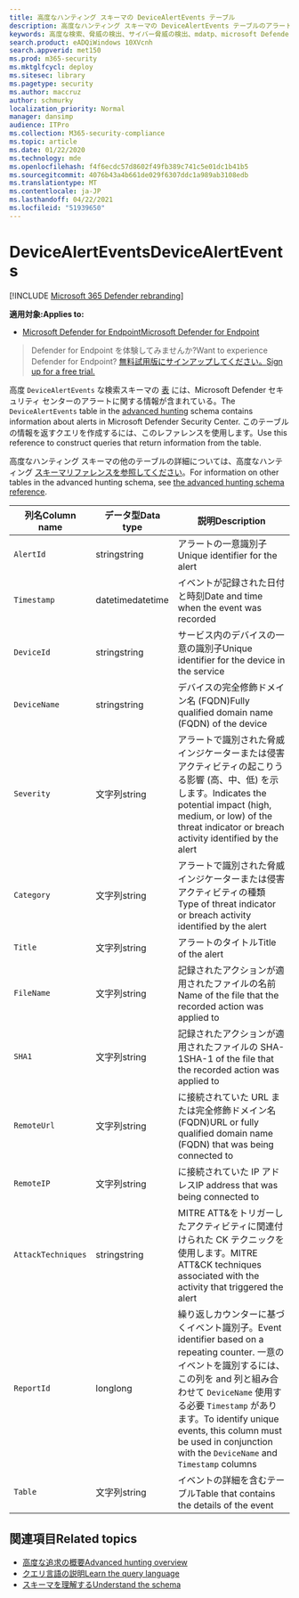 ```yaml
---
title: 高度なハンティング スキーマの DeviceAlertEvents テーブル
description: 高度なハンティング スキーマの DeviceAlertEvents テーブルのアラート生成イベントについて説明します。
keywords: 高度な検索、脅威の検出、サイバー脅威の検出、mdatp、microsoft Defender atp、エンドポイント用の microsoft Defender、wdatp 検索、クエリ、テレメトリ、スキーマ参照、kusto、table、column、データ型、説明、DeviceAlertEvents、アラート、重大度、カテゴリ
search.product: eADQiWindows 10XVcnh
search.appverid: met150
ms.prod: m365-security
ms.mktglfcycl: deploy
ms.sitesec: library
ms.pagetype: security
ms.author: maccruz
author: schmurky
localization_priority: Normal
manager: dansimp
audience: ITPro
ms.collection: M365-security-compliance
ms.topic: article
ms.date: 01/22/2020
ms.technology: mde
ms.openlocfilehash: f4f6ecdc57d8602f49fb389c741c5e01dc1b41b5
ms.sourcegitcommit: 4076b43a4b661de029f6307ddc1a989ab3108edb
ms.translationtype: MT
ms.contentlocale: ja-JP
ms.lasthandoff: 04/22/2021
ms.locfileid: "51939650"
---
```

# <a name="devicealertevents"></a><span data-ttu-id="636f8-104">DeviceAlertEvents</span><span class="sxs-lookup"><span data-stu-id="636f8-104">DeviceAlertEvents</span></span>

[!INCLUDE [Microsoft 365 Defender rebranding](../../includes/microsoft-defender.md)]

<span data-ttu-id="636f8-105">**適用対象:**</span><span class="sxs-lookup"><span data-stu-id="636f8-105">**Applies to:**</span></span>
- [<span data-ttu-id="636f8-106">Microsoft Defender for Endpoint</span><span class="sxs-lookup"><span data-stu-id="636f8-106">Microsoft Defender for Endpoint</span></span>](https://go.microsoft.com/fwlink/p/?linkid=2154037)



><span data-ttu-id="636f8-107">Defender for Endpoint を体験してみませんか?</span><span class="sxs-lookup"><span data-stu-id="636f8-107">Want to experience Defender for Endpoint?</span></span> [<span data-ttu-id="636f8-108">無料試用版にサインアップしてください。</span><span class="sxs-lookup"><span data-stu-id="636f8-108">Sign up for a free trial.</span></span>](https://www.microsoft.com/microsoft-365/windows/microsoft-defender-atp?ocid=docs-wdatp-advancedhuntingref-abovefoldlink)

<span data-ttu-id="636f8-109">高度 `DeviceAlertEvents` な検索スキーマの [表](advanced-hunting-overview.md) には、Microsoft Defender セキュリティ センターのアラートに関する情報が含まれている。</span><span class="sxs-lookup"><span data-stu-id="636f8-109">The `DeviceAlertEvents` table in the [advanced hunting](advanced-hunting-overview.md) schema contains information about alerts in Microsoft Defender Security Center.</span></span> <span data-ttu-id="636f8-110">このテーブルの情報を返すクエリを作成するには、このレファレンスを使用します。</span><span class="sxs-lookup"><span data-stu-id="636f8-110">Use this reference to construct queries that return information from the table.</span></span>

<span data-ttu-id="636f8-111">高度なハンティング スキーマの他のテーブルの詳細については、高度なハンティング [スキーマリファレンスを参照してください](advanced-hunting-schema-reference.md)。</span><span class="sxs-lookup"><span data-stu-id="636f8-111">For information on other tables in the advanced hunting schema, see [the advanced hunting schema reference](advanced-hunting-schema-reference.md).</span></span>

| <span data-ttu-id="636f8-112">列名</span><span class="sxs-lookup"><span data-stu-id="636f8-112">Column name</span></span> | <span data-ttu-id="636f8-113">データ型</span><span class="sxs-lookup"><span data-stu-id="636f8-113">Data type</span></span> | <span data-ttu-id="636f8-114">説明</span><span class="sxs-lookup"><span data-stu-id="636f8-114">Description</span></span> |
|-------------|-----------|-------------|
| `AlertId` | <span data-ttu-id="636f8-115">string</span><span class="sxs-lookup"><span data-stu-id="636f8-115">string</span></span> | <span data-ttu-id="636f8-116">アラートの一意識別子</span><span class="sxs-lookup"><span data-stu-id="636f8-116">Unique identifier for the alert</span></span> |
| `Timestamp` | <span data-ttu-id="636f8-117">datetime</span><span class="sxs-lookup"><span data-stu-id="636f8-117">datetime</span></span> | <span data-ttu-id="636f8-118">イベントが記録された日付と時刻</span><span class="sxs-lookup"><span data-stu-id="636f8-118">Date and time when the event was recorded</span></span> |
| `DeviceId` | <span data-ttu-id="636f8-119">string</span><span class="sxs-lookup"><span data-stu-id="636f8-119">string</span></span> | <span data-ttu-id="636f8-120">サービス内のデバイスの一意の識別子</span><span class="sxs-lookup"><span data-stu-id="636f8-120">Unique identifier for the device in the service</span></span> |
| `DeviceName` | <span data-ttu-id="636f8-121">string</span><span class="sxs-lookup"><span data-stu-id="636f8-121">string</span></span> | <span data-ttu-id="636f8-122">デバイスの完全修飾ドメイン名 (FQDN)</span><span class="sxs-lookup"><span data-stu-id="636f8-122">Fully qualified domain name (FQDN) of the device</span></span> |
| `Severity` | <span data-ttu-id="636f8-123">文字列</span><span class="sxs-lookup"><span data-stu-id="636f8-123">string</span></span> | <span data-ttu-id="636f8-124">アラートで識別された脅威インジケーターまたは侵害アクティビティの起こりうる影響 (高、中、低) を示します。</span><span class="sxs-lookup"><span data-stu-id="636f8-124">Indicates the potential impact (high, medium, or low) of the threat indicator or breach activity identified by the alert</span></span> |
| `Category` | <span data-ttu-id="636f8-125">文字列</span><span class="sxs-lookup"><span data-stu-id="636f8-125">string</span></span> | <span data-ttu-id="636f8-126">アラートで識別された脅威インジケーターまたは侵害アクティビティの種類</span><span class="sxs-lookup"><span data-stu-id="636f8-126">Type of threat indicator or breach activity identified by the alert</span></span> |
| `Title` | <span data-ttu-id="636f8-127">文字列</span><span class="sxs-lookup"><span data-stu-id="636f8-127">string</span></span> | <span data-ttu-id="636f8-128">アラートのタイトル</span><span class="sxs-lookup"><span data-stu-id="636f8-128">Title of the alert</span></span> |
| `FileName` | <span data-ttu-id="636f8-129">文字列</span><span class="sxs-lookup"><span data-stu-id="636f8-129">string</span></span> | <span data-ttu-id="636f8-130">記録されたアクションが適用されたファイルの名前</span><span class="sxs-lookup"><span data-stu-id="636f8-130">Name of the file that the recorded action was applied to</span></span> |
| `SHA1` | <span data-ttu-id="636f8-131">文字列</span><span class="sxs-lookup"><span data-stu-id="636f8-131">string</span></span> | <span data-ttu-id="636f8-132">記録されたアクションが適用されたファイルの SHA-1</span><span class="sxs-lookup"><span data-stu-id="636f8-132">SHA-1 of the file that the recorded action was applied to</span></span> |
| `RemoteUrl` | <span data-ttu-id="636f8-133">文字列</span><span class="sxs-lookup"><span data-stu-id="636f8-133">string</span></span> | <span data-ttu-id="636f8-134">に接続されていた URL または完全修飾ドメイン名 (FQDN)</span><span class="sxs-lookup"><span data-stu-id="636f8-134">URL or fully qualified domain name (FQDN) that was being connected to</span></span> |
| `RemoteIP` | <span data-ttu-id="636f8-135">文字列</span><span class="sxs-lookup"><span data-stu-id="636f8-135">string</span></span> | <span data-ttu-id="636f8-136">に接続されていた IP アドレス</span><span class="sxs-lookup"><span data-stu-id="636f8-136">IP address that was being connected to</span></span> |
| `AttackTechniques` | <span data-ttu-id="636f8-137">string</span><span class="sxs-lookup"><span data-stu-id="636f8-137">string</span></span> | <span data-ttu-id="636f8-138">MITRE ATT&をトリガーしたアクティビティに関連付けられた CK テクニックを使用します。</span><span class="sxs-lookup"><span data-stu-id="636f8-138">MITRE ATT&CK techniques associated with the activity that triggered the alert</span></span> |
| `ReportId` | <span data-ttu-id="636f8-139">long</span><span class="sxs-lookup"><span data-stu-id="636f8-139">long</span></span> | <span data-ttu-id="636f8-140">繰り返しカウンターに基づくイベント識別子。</span><span class="sxs-lookup"><span data-stu-id="636f8-140">Event identifier based on a repeating counter.</span></span> <span data-ttu-id="636f8-141">一意のイベントを識別するには、この列を and 列と組み合わせて `DeviceName` 使用する必要 `Timestamp` があります。</span><span class="sxs-lookup"><span data-stu-id="636f8-141">To identify unique events, this column must be used in conjunction with the `DeviceName` and `Timestamp` columns</span></span> |
| `Table` | <span data-ttu-id="636f8-142">文字列</span><span class="sxs-lookup"><span data-stu-id="636f8-142">string</span></span> | <span data-ttu-id="636f8-143">イベントの詳細を含むテーブル</span><span class="sxs-lookup"><span data-stu-id="636f8-143">Table that contains the details of the event</span></span> |

## <a name="related-topics"></a><span data-ttu-id="636f8-144">関連項目</span><span class="sxs-lookup"><span data-stu-id="636f8-144">Related topics</span></span>
- [<span data-ttu-id="636f8-145">高度な追求の概要</span><span class="sxs-lookup"><span data-stu-id="636f8-145">Advanced hunting overview</span></span>](advanced-hunting-overview.md)
- [<span data-ttu-id="636f8-146">クエリ言語の説明</span><span class="sxs-lookup"><span data-stu-id="636f8-146">Learn the query language</span></span>](advanced-hunting-query-language.md)
- [<span data-ttu-id="636f8-147">スキーマを理解する</span><span class="sxs-lookup"><span data-stu-id="636f8-147">Understand the schema</span></span>](advanced-hunting-schema-reference.md)
